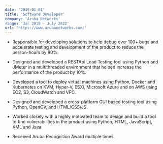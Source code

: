 ```yaml
---
date: '2019-01-01'
title: 'Software Developer'
company: 'Aruba Networks'
range: 'Jan 2019 - July 2022'
url: 'https://www.arubanetworks.com/'
---
```


- Responsible for developing solutions to help debug over 100+ bugs and accelerate testing and development of the
  product to reduce the person-hours by 80%.

- Designed and developed a RESTApi Load Testing tool using Python and JMeter in a multithreaded environment that
  helped increase the performance of the product by 10%.

- Developed a tool to deploy virtual machines using Python, Docker and Kubernetes on KVM, Hyper-V, ESXi,
  Microsoft Azure and on AWS using EC2, S3, CloudWatch and VPC.

- Designed and developed a cross-platform GUI based testing tool using Python, OpenCV, and HTML/CSS/JS.

- Worked closely with a highly motivated team to design and build a tool to find vulnerabilities in the product using Python,
  HTML, JavaScript, XML and Java

- Received Aruba Recognition Award multiple times.